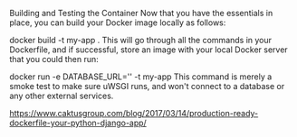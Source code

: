 Building and Testing the Container
Now that you have the essentials in place, you can build your Docker image locally as follows:

docker build -t my-app .
This will go through all the commands in your Dockerfile, and if successful, store an image with your local Docker server that you could then run:

docker run -e DATABASE_URL='' -t my-app
This command is merely a smoke test to make sure uWSGI runs, and won't connect to a database or any other external services.


https://www.caktusgroup.com/blog/2017/03/14/production-ready-dockerfile-your-python-django-app/